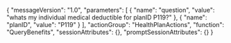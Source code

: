 {
  "messageVersion": "1.0",
  "parameters": [
    {
      "name": "question",
      "value": "whats my individual medical deductible for planID P119?"
    },
    {
      "name": "planID",
      "value": "P119"
    }
  ],
  "actionGroup": "HealthPlanActions",
  "function": "QueryBenefits",
  "sessionAttributes": {},
  "promptSessionAttributes": {}
}
